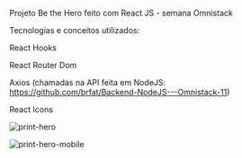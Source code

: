 Projeto Be the Hero feito com React JS - semana Omnistack

Tecnologias e conceitos utilizados:

React Hooks

React Router Dom

Axios (chamadas na API feita em NodeJS: https://github.com/brfat/Backend-NodeJS---Omnistack-11)

React Icons

![print-hero](https://user-images.githubusercontent.com/8972255/77808591-c3150380-706a-11ea-989e-9a043a8634da.png)


![print-hero-mobile](https://user-images.githubusercontent.com/8972255/77811336-6587b380-7078-11ea-8d77-1598444aa032.png)

